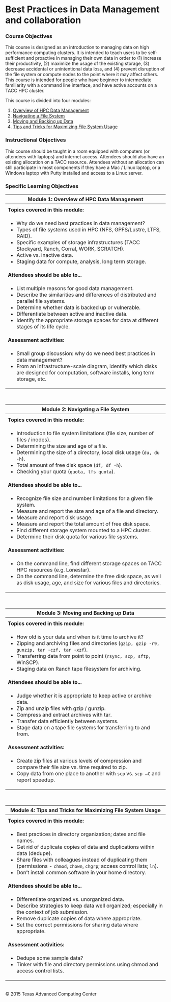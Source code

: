 # Best Practices in Data Management and collaboration

### Course Objectives

This course is designed as an introduction to managing data on high performance computing clusters. It is intended to teach users to be self-sufficient and proactive in managing their own data in order to (1) increase their productivity, (2) maximize the usage of the existing storage, (3) decrease accidental or unintentional data loss, and (4) prevent disruption of the file system or compute nodes to the point where it may affect others. This course is intended for people who have beginner to intermediate familiarity with a command line interface, and have active accounts on a TACC HPC cluster.

This course is divided into four modules:

 1. [Overview of HPC Data Management](#mod1)
 2. [Navigating a File System](#mod2)
 3. [Moving and Backing up Data](#mod3)
 4. [Tips and Tricks for Maximizing File System Usage](#mod4)
 

### Instructional Objectives

This course should be taught in a room equipped with computers (or attendees with laptops) and internet access. Attendees should also have an existing allocation on a TACC resource. Attendees without an allocation can still participate in most components if they have a Mac / Linux laptop, or a Windows laptop with Putty installed and access to a Linux server.


### Specific Learning Objectives

| <a name="mod1"></a>Module 1: Overview of HPC Data Management |
| --- |
| |
| **Topics covered in this module:** |
| <ul><li> Why do we need best practices in data management? </li><li> Types of file systems used in HPC (NFS, GPFS/Lustre, LTFS, RAID). </li><li> Specific examples of storage infrastructures (TACC Stockyard, Ranch, Corral, WORK, SCRATCH). </li><li> Active vs. inactive data. </li><li> Staging data for compute, analysis, long term storage. </li></ul> |
| **Attendees should be able to...** |
| <ul><li> List multiple reasons for good data management. </li><li> Describe the similarities and differences of distributed and parallel file systems. </li><li> Determine whether data is backed up or vulnerable. </li><li> Differentiate between active and inactive data. </li><li> Identify the appropriate storage spaces for data at different stages of its life cycle. </li></ul> |
| **Assessment activities:** |
| <ul><li> Small group discussion: why do we need best practices in data management? </li><li> From an infrastructure-scale diagram, identify which disks are designed for computation, software installs, long term storage, etc. </li></ul> |

<br>

| <a name="mod2"></a>Module 2: Navigating a File System |
| --- |
| |
| **Topics covered in this module:** |
| <ul><li> Introduction to file system limitations (file size, number of files / inodes). </li><li> Determining the size and age of a file. </li><li> Determining the size of a directory, local disk usage (`du, du -h`). </li><li> Total amount of free disk space (`df, df -h`). </li><li> Checking your quota (`quota, lfs quota`). </li></ul> |
| **Attendees should be able to...** |
| <ul><li> Recognize file size and number limitations for a given file system. </li><li> Measure and report the size and age of a file and directory. </li><li> Measure and report disk usage. </li><li> Measure and report the total amount of free disk space. </li><li> Find different storage system mounted to a HPC cluster. </li><li> Determine their disk quota for various file systems. </li></ul> |
| **Assessment activities:** |
| <ul><li> On the command line, find different storage spaces on TACC HPC resources (e.g. Lonestar). </li><li> On the command line, determine the free disk space, as well as disk usage, age, and size for various files and directories. </li></ul> |

<br>

| <a name="mod3"></a>Module 3: Moving and Backing up Data |
| --- |
| |
| **Topics covered in this module:** |
| <ul><li> How old is your data and when is it time to archive it? </li><li> Zipping and archiving files and directories (`gzip, gzip -r9, gunzip, tar -czf, tar -xzf`). </li><li> Transferring data from point to point (`rsync, scp, sftp,` WinSCP). </li><li> Staging data on Ranch tape filesystem for archiving. </li></ul> |
| **Attendees should be able to...** |
| <ul><li> Judge whether it is appropriate to keep active or archive data. </li><li> Zip and unzip files with gzip / gunzip. </li><li> Compress and extract archives with tar. </li><li> Transfer data efficiently between systems. </li><li> Stage data on a tape file systems for transferring to and from. </li></ul> |
| **Assessment activities:** |
| <ul><li> Create zip files at various levels of compression and compare their file size vs. time required to zip. </li><li> Copy data from one place to another with `scp` vs. `scp –C` and report speedup. </li></ul> |

<br>

| <a name="mod4"></a>Module 4: Tips and Tricks for Maximizing File System Usage |
| --- |
| |
| **Topics covered in this module:** |
| <ul><li> Best practices in directory organization; dates and file names. </li><li> Get rid of duplicate copies of data and duplications within data (dedupe). </li><li> Share files with colleagues instead of duplicating them (permissions - `chmod`, `chown`, `chgrp`; access control lists; `ln`). </li><li> Don’t install common software in your home directory. </li></ul> |
| **Attendees should be able to...** |
| <ul><li> Differentiate organized vs. unorganized data. </li><li> Describe strategies to keep data well organized; especially in the context of job submission. </li><li> Remove duplicate copies of data where appropriate. </li><li> Set the correct permissions for sharing data where appropriate. </li></ul> |
| **Assessment activities:** |
| <ul><li> Dedupe some sample data? </li><li> Tinker with file and directory permissions using chmod and access control lists. </li></ul> |

<br>
&copy; 2015 Texas Advanced Computing Center




